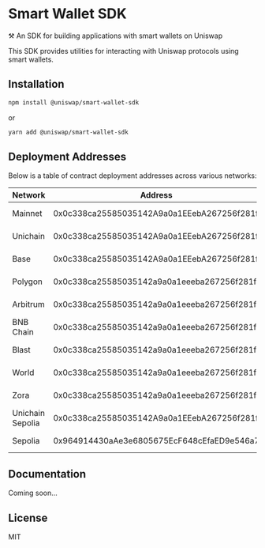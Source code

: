 # Smart Wallet SDK

⚒️ An SDK for building applications with smart wallets on Uniswap

This SDK provides utilities for interacting with Uniswap protocols using smart wallets.

## Installation

```bash
npm install @uniswap/smart-wallet-sdk
```

or

```bash
yarn add @uniswap/smart-wallet-sdk
```

## Deployment Addresses

Below is a table of contract deployment addresses across various networks:

| Network | Address | Commit Hash | Version |
|---------|---------|------------|---------|
| Mainnet | 0x0c338ca25585035142A9a0a1EEebA267256f281f | 4925a8fecf283845a8444b88eefc13cadca0c9a9 | v0.2.1-audit.2 |
| Unichain | 0x0c338ca25585035142A9a0a1EEebA267256f281f | 4925a8fecf283845a8444b88eefc13cadca0c9a9 | v0.2.1-audit.2 |
| Base | 0x0c338ca25585035142A9a0a1EEebA267256f281f | 4925a8fecf283845a8444b88eefc13cadca0c9a9 | v0.2.1-audit.2 |
| Polygon | 0x0c338ca25585035142a9a0a1eeeba267256f281f | 4925a8fecf283845a8444b88eefc13cadca0c9a9 | v0.2.1-audit.2 |
| Arbitrum | 0x0c338ca25585035142a9a0a1eeeba267256f281f | 4925a8fecf283845a8444b88eefc13cadca0c9a9 | v0.2.1-audit.2 |
| BNB Chain | 0x0c338ca25585035142a9a0a1eeeba267256f281f | 4925a8fecf283845a8444b88eefc13cadca0c9a9 | v0.2.1-audit.2 |
| Blast | 0x0c338ca25585035142a9a0a1eeeba267256f281f | 4925a8fecf283845a8444b88eefc13cadca0c9a9 | v0.2.1-audit.2 |
| World | 0x0c338ca25585035142a9a0a1eeeba267256f281f | 4925a8fecf283845a8444b88eefc13cadca0c9a9 | v0.2.1-audit.2 |
| Zora | 0x0c338ca25585035142a9a0a1eeeba267256f281f | 4925a8fecf283845a8444b88eefc13cadca0c9a9 | v0.2.1-audit.2 |
| Unichain Sepolia | 0x0c338ca25585035142A9a0a1EEebA267256f281f | 4925a8fecf283845a8444b88eefc13cadca0c9a9 | v0.2.1-audit.2 |
| Sepolia | 0x964914430aAe3e6805675EcF648cEfaED9e546a7 | 4925a8fecf283845a8444b88eefc13cadca0c9a9 | v0.2.1-audit.2 |

## Documentation

Coming soon...

## License

MIT
